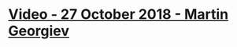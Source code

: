 # [Video - 27 October 2018 - Martin Georgiev](https://softuni.bg/trainings/resources/video/35650/video-27-october-2018-martin-georgiev-programming-basics-with-php-november-2018/2182)